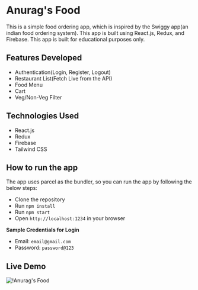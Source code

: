 # Anurag's Food

This is a simple food ordering app, which is inspired by the Swiggy app(an indian food ordering system). This app is built using React.js, Redux, and Firebase. This app is built for educational purposes only.

## Features Developed

- Authentication(Login, Register, Logout)
- Restaurant List(Fetch Live from the API)
- Food Menu
- Cart
- Veg/Non-Veg Filter

## Technologies Used

- React.js
- Redux
- Firebase
- Tailwind CSS

## How to run the app

The app uses parcel as the bundler, so you can run the app by following the below steps:

- Clone the repository
- Run `npm install`
- Run `npm start`
- Open `http://localhost:1234` in your browser

**Sample Credentials for Login**

* Email: `email@gmail.com`
* Password: `password@123`

## Live Demo

![[!Anurag's Food](https://img.youtube.com/vi/eX74nIEQGww/0.jpg)](https://www.youtube.com/watch?v=eX74nIEQGww)

